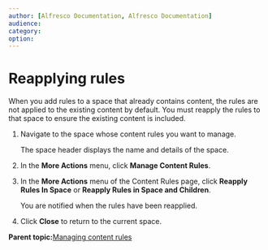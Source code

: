 ```yaml
---
author: [Alfresco Documentation, Alfresco Documentation]
audience: 
category: 
option: 
---
```


# Reapplying rules

When you add rules to a space that already contains content, the rules are not applied to the existing content by default. You must reapply the rules to that space to ensure the existing content is included.

1.  Navigate to the space whose content rules you want to manage.

    The space header displays the name and details of the space.

2.  In the **More Actions** menu, click **Manage Content Rules**.

3.  In the **More Actions** menu of the Content Rules page, click **Reapply Rules In Space** or **Reapply Rules in Space and Children**.

    You are notified when the rules have been reapplied.

4.  Click **Close** to return to the current space.


**Parent topic:**[Managing content rules](../concepts/cuh-rules-manage.md)

